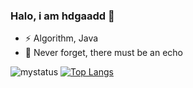 ### Halo, i am hdgaadd 👋
- ⚡ Algorithm, Java
- 🌱 Never forget, there must be an echo

![mystatus](https://github-readme-stats.vercel.app/api?username=hdgaadd&&show_icons=true&theme=vue-dark&count_private=true)
[![Top Langs](https://github-readme-stats.vercel.app/api/top-langs/?username=hdgaadd&layout=compact&show_icons=true&theme=vue-dark)](https://github.com/anuraghazra/github-readme-stats)

<!--
**hdgaadd/hdgaadd** is a ✨ _special_ ✨ repository because its `README.md` (this file) appears on your GitHub profile.

Here are some ideas to get you started:

- 🔭 I’m currently working on ...
- 🌱 I’m currently learning ...
- 👯 I’m looking to collaborate on ...
- 🤔 I’m looking for help with ...
- 💬 Ask me about ...
- 📫 How to reach me: ...
- 😄 Pronouns: ...
- ⚡ Fun fact: ...
-->
